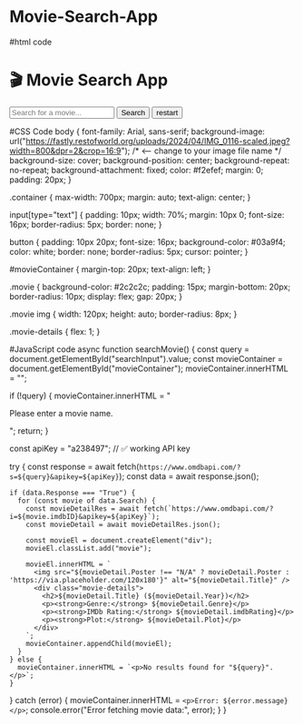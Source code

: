 # Movie-Search-App
#html code<!DOCTYPE html>
<html lang="en">
<head>
  <meta charset="UTF-8" />
  <meta name="viewport" content="width=device-width, initial-scale=1.0"/>
  <title>Movie Search App</title>
  <link rel="stylesheet" href="style.css" />
</head>
<body>
    <div class="container">
        <h1>🎬 Movie Search App</h1>
        <input type="text" id="searchInput" placeholder="Search for a movie..." />
        <button onclick="searchMovie()">Search</button>
        <button onclick="refreshpage()">restart</button>
        <div id="movieContainer"></div>
    </div>

<script src="script.js"></script>
</body>
</html>

#CSS Code
body {
  font-family: Arial, sans-serif;
  background-image: url("https://fastly.restofworld.org/uploads/2024/04/IMG_0116-scaled.jpeg?width=800&dpr=2&crop=16:9"); /* <-- change to your image file name */
  background-size: cover;
  background-position: center;
  background-repeat: no-repeat;
  background-attachment: fixed;
  color: #f2efef;
  margin: 0;
  padding: 20px;
}

.container {
  max-width: 700px;
  margin: auto;
  text-align: center;
}

input[type="text"] {
  padding: 10px;
  width: 70%;
  margin: 10px 0;
  font-size: 16px;
  border-radius: 5px;
  border: none;
}

button {
  padding: 10px 20px;
  font-size: 16px;
  background-color: #03a9f4;
  color: white;
  border: none;
  border-radius: 5px;
  cursor: pointer;
}

#movieContainer {
  margin-top: 20px;
  text-align: left;
}

.movie {
  background-color: #2c2c2c;
  padding: 15px;
  margin-bottom: 20px;
  border-radius: 10px;
  display: flex;
  gap: 20px;
}

.movie img {
  width: 120px;
  height: auto;
  border-radius: 8px;
}

.movie-details {
  flex: 1;
}


#JavaScript code
async function searchMovie() {
  const query = document.getElementById("searchInput").value;
  const movieContainer = document.getElementById("movieContainer");
  movieContainer.innerHTML = "";

  if (!query) {
    movieContainer.innerHTML = "<p>Please enter a movie name.</p>";
    return;
  }

  const apiKey = "a238497"; // ✅ working API key

  try {
    const response = await fetch(`https://www.omdbapi.com/?s=${query}&apikey=${apiKey}`);
    const data = await response.json();

    if (data.Response === "True") {
      for (const movie of data.Search) {
        const movieDetailRes = await fetch(`https://www.omdbapi.com/?i=${movie.imdbID}&apikey=${apiKey}`);
        const movieDetail = await movieDetailRes.json();

        const movieEl = document.createElement("div");
        movieEl.classList.add("movie");

        movieEl.innerHTML = `
          <img src="${movieDetail.Poster !== "N/A" ? movieDetail.Poster : 'https://via.placeholder.com/120x180'}" alt="${movieDetail.Title}" />
          <div class="movie-details">
            <h2>${movieDetail.Title} (${movieDetail.Year})</h2>
            <p><strong>Genre:</strong> ${movieDetail.Genre}</p>
            <p><strong>IMDb Rating:</strong> ${movieDetail.imdbRating}</p>
            <p><strong>Plot:</strong> ${movieDetail.Plot}</p>
          </div>
        `;
        movieContainer.appendChild(movieEl);
      }
    } else {
      movieContainer.innerHTML = `<p>No results found for "${query}".</p>`;
    }
  } catch (error) {
    movieContainer.innerHTML = `<p>Error: ${error.message}</p>`;
    console.error("Error fetching movie data:", error);
  }
}
